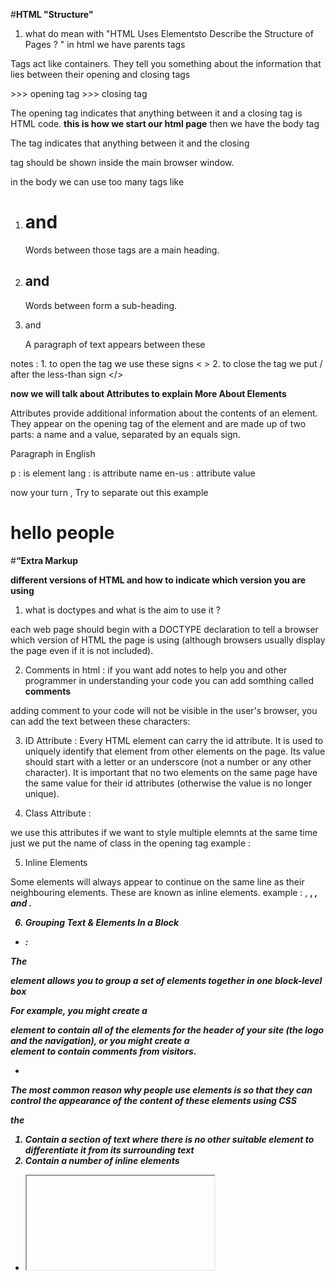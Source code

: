 #**HTML "Structure"** 

1. what do mean with "HTML Uses Elementsto Describe the Structure of Pages ? "
in html we have parents tags 


Tags act like containers. They tell you 
something about the information that lies 
between their opening and closing tags


<html> >>> opening tag
</html> >>> closing tag 

The opening <html> tag indicates that anything between it and a closing </html> tag is HTML code. 
**this is how we start our html page** 
then we have the body tag 

<body> </body>

The <body> tag indicates that anything between it and the closing 
</body> tag should be shown inside the main browser window.

in the body we can use too many tags like 

1. <h1> and </h1>  Words between those tags are a main heading.
2.  <h2> and </h2> Words between form a sub-heading.
3. <p> and </p> A paragraph of text appears between these

notes : 1. to open the tag we use these signs < >
        2. to close the tag we put / after the less-than sign </>


**now we will talk about Attributes to explain More About Elements**

Attributes provide additional information 
about the contents of an element. They appear 
on the opening tag of the element and are 
made up of two parts: a name and a value, 
separated by an equals sign.

<p lang="en-us">Paragraph in English</p>
p : is element 
lang : is attribute name 
en-us : attribute value 



now your turn ,  Try to separate out this example 

<h1 "color = blue" > hello people </h1>



#**“Extra Markup**

**different versions of HTML and how to indicate which version you are using**

1. what is doctypes and what is the aim to use it ? 

each web page should begin with a 
DOCTYPE declaration to tell a 
browser which version of HTML 
the page is using (although 
browsers usually display the 
page even if it is not included). 

2. Comments in html :
if you want add notes to help you and other programmer in understanding your code you can add somthing called **comments**
 
adding comment to your code  will not be 
visible in the user's browser, you 
can add the text between these 
characters:
<!-- comment goes here -->


3. ID Attribute : 
Every HTML element can carry 
the id attribute. It is used to 
uniquely identify that element 
from other elements on the 
page. Its value should start with 
a letter or an underscore (not a 
number or any other character).
It is important that no two 
elements on the same page 
have the same value for their id
attributes (otherwise the value is 
no longer unique).


4. Class Attribute : 

we use this attributes if we want to style multiple elemnts at the same time just we put the name of class in the opening tag 
example : <p class="answer">

5. Inline Elements 

Some elements will always 
appear to continue on the 
same line as their neighbouring 
elements. These are known as 
inline elements.
example : <a>, <b>, <em>, and <img>.


6. Grouping Text & 
Elements In a Block


* <div> : 

The <div> element allows you to 
group a set of elements together 
in one block-level box

For example, you might create 
a <div> element to contain all 
of the elements for the header 
of your site (the logo and the 
navigation), or you might create 
a <div> element to contain 
comments from visitors.

* <span> 

The most common reason why 
people use <span> elements 
is so that they can control the 
appearance of the content of 
these elements using CSS 


**the <span>**
1. Contain a section of text 
where there is no other suitable 
element to differentiate it from 
its surrounding text
2. Contain a number of inline 
elements

* <iframe> 

An iframe is like a little window 
that has been cut into your 
page — and in that window you 
can see another page. The term 
iframe is an abbreviation of inline 
frame.

An iframe is created using the  
<iframe> element. There are a 
few attributes that you will need 
to know to use it:

1. src
The src attribute specifies the 
URL of the page to show in the 
frame.
2. height
The height attribute specifies 
the height of the iframe in pixels.
3. width
The width attribute specifies 
the width of the iframe in pixels.


**extra Information About Your Pages**

<meta>
The <meta> element lives 
inside the <head> element and 
contains information about that 
web page.
It is not visible to users but 
fulfills a number of purposes 
such as telling search engines 
about your page, who created 
it, and whether or not it is time 
sensitive. (If the page is time 
sensitive, it can be set to expire.)
The <meta> element is an empty 
element so it does not have a 
closing tag. It uses attributes to 
carry the information.


**Escape CharaCtErs**
There are some characters that are used in 
and reserved by HTML code. (For example, the 
left and right angled brackets.)

!(escape characters)[https://slideplayer.com/slide/14037584/86/images/16/Text+Appearance+HTML+code+Meaning+Escape+Character+%26+%26amp+Ampersand.jpg]


**#HTML5 Layout**

1. Headers & Footers

these elements are appear at the top or 
bottom of every page on the 
site. 

**i can help and tell that you can put copy write sign in footer**

2. Navigation <nav>

The <nav> element is used to 
contain the major navigational 
blocks on the site such as the 
primary site navigation.

3. Articles <article> 

The <article> element acts as 
a container for any section of a 
page that could stand alone and 
potentially be syndicated.
This could be an individual 
article or blog entry, a comment 
or forum post, or any other 
independent piece of content.
If a page contains several articles 
(or even summaries of several 
articles), then each individual 
article would live inside its own 
<article> element.
The <article> elements can 
even be nested inside each 
other

4. Asides <aside>

The <aside> element has two 
purposes, depending on whether 
it is inside an <article>
element or not.

1. When the <aside> element 
is used inside an <article>
element, it should contain 
information that is related to the 
article but not essential to its 
overall meaning.

2. When the <aside> element is 
used outside of an <article>
element, it acts as a container 
for content that is related to 
the entire page

5. Sections
<section>

The <section> element groups 
related content together, and 
typically each section would 
have its own heading.

because the <section> element 
groups related items together, 
it may contain several distinct 
<article> elements that have a 
common theme or purpose. 
Alternatively, if you have a 
page with a long article, the 
<section> element can be 
used to split the article up into 
separate sections.
The <section> element should 
not be used as a wrapper for 
the entire page (unless the 
page only contains one distinct 
piece of content). If you want a 
containing element for the entire 
page, that job is still best left to 
the <div> element.

6. Heading Groups
<hgroup>

The purpose of the <hgroup>
element is to group together a 
set of one or more <h1> through 
<h6> elements so that they are 
treated as one single heading. 

7. Figures
<figure> <figcaption>

Examples of usage of figures include:
● Images
● Videos
● Graphs
● Diagrams
● Code samples
● Text that supports the main 
body of an article
The <figure> element should 
also contain a <figcaption>
element which provides a text 
decription for the content of 
the <figure> element. In 
this example, you can see a 
<figure> has been added inside 
the <article> element.


**#Process & Design**

before bulding any sites you should ask yourself  the **four W questions**

1. why 
2. what 
3. how 
4. who
 

 **Who is the Site For?**

you can  Target Audience: individuals by ask some questions like :

*  What is the age range of your target audience?
*  Will your site appeal to more women or men? What is the mix?
*  Which country do your visitors live in?
*  Do they live in urban or rural areas?
*  What is the average income of visitors?
*  What level of education do they have?
*  What is their marital or family status?
*  What is their occupation?
*  How many hours do they work per week?
*  How often do they use the web?
*  What kind of device do they use to access the web?


also you can  Target Audience: Companies by ask some questions like :

* What is the size of the company or relevant department?
* What is the position of people in the company who visit your site?
* Will visitors be using the site for themselves or for someone else?
* How large is the budget they control?


**Why People Visit YOUR Website**
Now after you know who your visitors are, you 
need to consider why they are coming. 

this question has 2 basic things should know them 

1.  motivations for 
why visitors come to the site.
2.  goals of the visitors. 

**Motivations**
* Are they looking for general 
entertainment or do they 
need to achieve a specific 
goal? 
* If there is a specific goal, is 
it a personal or professional 
one?
* Do they see spending time on 
this activity as essential or a 
luxury?

**Goals**

* Do they want general 
information / research (such 
as background on a topic / 
company), or are they after 
something specific (such as a 
particular fact or information 
on a product)?

* Are they looking for time 
sensitive information, such as 
the latest news or updates on 
a particular topic?
* Do they want to discover 
information about a specific 
product or service to help 
them decide whether to buy 
it or not?

* Do they need to contact you? 
If so, can they visit in person 
(which might require opening 
hours and a map)? Or might 
they need email or telephone 
contact details?

**What Information Your Visitors Need**

You know who is coming to your site and why 
they are coming, so now you need to work out 
what information they need in order to achieve 
their goals quickly and effectively.

these questions will help you 

* Will visitors be familiar with 
your subject area / brand 
or do you need to introduce 
yourself?
* Will they be familiar with 
the product / service / 
information you are covering 
or do they need background 
information on it?
* What are the most important 
features of what you are 
offering?
* What is special about what 
you offer that differentiates 
you from other sites that offer 
something similar?
* Once people have achieved 
the goal that sent them to 
your site, are there common 
questions people ask about 
this subject area?


**How Often People Will Visit Your Site**

Some sites benefit from being updated more 
frequently than others. Some information (such 
as news) may be constantly changing, while 
other content remains relatively static.

Once a site has been built, it can 
take a lot of time and resources 
to update it frequently.
Working out how often people 
are likely to revisit your site gives 
you an indication for how often 
you should update the site.
It can often be helpful to set a 
schedule for when a site will be 
updated (rather than doing it on 
an ad hoc basis).
You will often find that some 
parts of a site will benefit from 
being updated more frequently 
than others.

**Here are some questions to help you decide how often to update your website content...**

* How often do the same 
people return to purchase 
from you?
* How often is your stock 
updated or your service 
changed?
Information
* How often is the subject 
updated?
* What percentage of your 
visitors would return for 
regular updates on the 
subject, compared with 
those who will just need the 
information once?

**Site Maps**

The aim is to create a diagram 
of the pages that will be used 
to structure the site. This is 
known as a site map and it will 
show how those pages can be 
grouped.


To help you decide what 
information should go on each 
page, you can use a technique 
called **card sorting.**

This involves placing each 
piece of information that a 
visitor might need to know on 
a separate piece of paper and 
then organizing the related 
information into groups.
Each group relates to a page and, 
on larger sites the, pages can in 
turn can be grouped together to 
create different sections of the 
website.
The groups of information are 
then turned into the diagram 
that is known as the site map.
Sometimes it can be helpful to 
ask people who are the target 
audience to help you group 
related information together.

!(card sorting example)[https://www.webfx.com/blog/images/assets/cdn.sixrevisions.com/0108-04_open_card_sorting2.png]


**WireFrames**
A wireframe is a simple sketch of the key 
information that needs to go on each page of a 
site. It shows the hierarchy of the information 
and how much space it might require.

